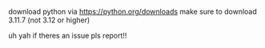 download python via https://python.org/downloads
make sure to download 3.11.7 (not 3.12 or higher)

uh yah if theres an issue pls report!!
